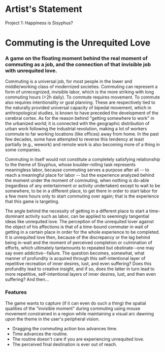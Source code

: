 # Artist's Statement

Project 1: Happiness is Sisyphus?

# Commuting is the Unrequited Love

### A game on the floating moment behind the real moment of commuting as a job, and the connection of that invisible job with unrequited love.

Commuting is a universal job, for most people in the lower and middle/working class of modernized societies. Commuting can represent a form of unrecognized, invisible labor, which is the more striking with long commuting hours (>2h daily). To commute requires movement. To commute also requires intentionality or goal planning. These are respectively tied to the naturally provided universal capacity of bipedal movement, which in anthropological studies, is known to have preceded the development of the cerebral cortex. As for the reason behind "getting somewhere to work" in the urbanized world; it is connected with the geographic distribution of urban work following the industrial revolution, making a lot of workers commute to far working locations (like offices) away from home. In the past few decades, some have attempted to reverse this tendency at least partially (e.g., wework) and remote work is also becoming more of a thing in some companies.

Commuting in itself would not constitute a completely satisfying relationship to the theme of Sisyphus, whose boulder-rolling task represents meaningless labor, because commuting serves a purpose after all -- to reach a meaningful place for labor -- but the experience analyzed behind the moment under the moment of commuting, when nothing is do-able (regardless of any entertainment or activity undertaken) except to wait to be somewhere, to be in a different place, to get there in order to start labor for a few mere hours only to start commuting over again; that is the experience that this game is targeting. 

The angle behind the necessity of getting in a different place to start a time-dominant activity such as labor, can be applied to seemingly tangential ideas like unrequited love. The perception of the unrequited lover against the object of his affections is that of a time-bound commuter in wait of getting in a certain place in order for the whole experience to be completed. It is unrequited love then, because of the discrepancy or the lag behind being in-wait and the moment of perceived completion or culmination of efforts, which ultimately tantamounts to repeated but obstinate--one may say even addictive--failure. The question becomes, somewhat, what manner of profundity is acquired through this self-intentional layer of repetitive recreation of inner desires, lust, and even suffering? Does this profundity lead to creative insight, and if so, does the latter in turn lead to more repetitive, self-intentional layers of inner desires, lust, and then even suffering? And then...

### Features

The game wants to capture (if it can even do such a thing) the spatial qualities of the "invisible moment" during commuting using mouse movement constrained in a region while maintaining a visual arc dawning upon the theme in the user's peripheral vision. 

- Dragging the commuting action box advances time.
- Time advances the routine.
- The routine doesn't care if you are experiencing unrequited love. 
- The perceived final destination is ever out of reach.
